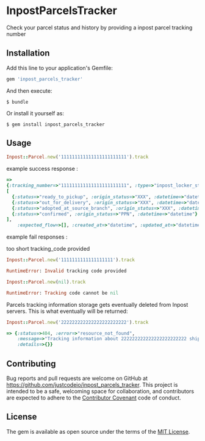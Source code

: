 # InpostParcelsTracker

Check your parcel status and history by providing a inpost parcel tracking number

## Installation

Add this line to your application's Gemfile:

```ruby
gem 'inpost_parcels_tracker'
```

And then execute:

    $ bundle

Or install it yourself as:

    $ gem install inpost_parcels_tracker

## Usage
```ruby
Inpost::Parcel.new('111111111111111111111111').track
```
example success response :
```ruby
=>
{:tracking_number=>"111111111111111111111111", :type=>"inpost_locker_standard", :custom_attributes=>{:target_machine_id=>"XXXXXX"}, :status=>"ready_to_pickup", :tracking_details=>
[
  {:status=>"ready_to_pickup", :origin_status=>"XXX", :datetime=>"datetime"},
  {:status=>"out_for_delivery", :origin_status=>"XXX", :datetime=>"datetime"},
  {:status=>"adopted_at_source_branch", :origin_status=>"XXX", :datetime=>"datetime"},
  {:status=>"confirmed", :origin_status=>"PPN", :datetime=>"datetime"}
],
    :expected_flow=>[], :created_at=>"datetime", :updated_at=>"datetime"}
```
example fail responses :

too short tracking_code provided  
```ruby
Inpost::Parcel.new('1111111111111111111').track

RuntimeError: Invalid tracking code provided
```

```ruby
Inpost::Parcel.new(nil).track

RuntimeError: Tracking code cannot be nil
```

Parcels tracking information storage gets eventually deleted from Inpost servers.
This is what eventually will be returned:
```ruby
Inpost::Parcel.new('222222222222222222222222').track
```
```ruby
=> {:status=>404, :error=>"resource_not_found",
    :message=>"Tracking information about 222222222222222222222222 shipment has not been found.",
    :details=>{}}
```
## Contributing

Bug reports and pull requests are welcome on GitHub at https://github.com/justcodeio/inpost_parcels_tracker. This project is intended to be a safe, welcoming space for collaboration, and contributors are expected to adhere to the [Contributor Covenant](http://contributor-covenant.org) code of conduct.


## License

The gem is available as open source under the terms of the [MIT License](http://opensource.org/licenses/MIT).
